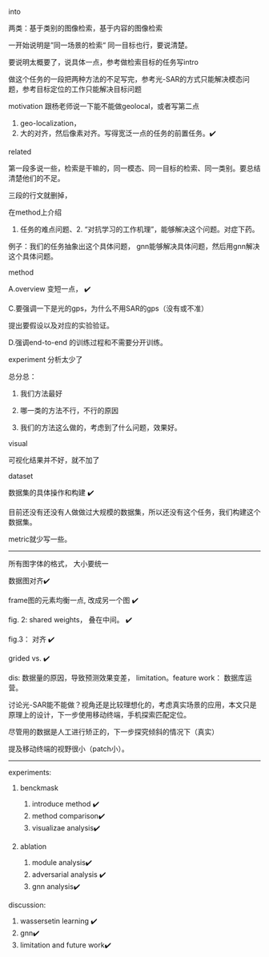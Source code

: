 into

两类：基于类别的图像检索，基于内容的图像检索



一开始说明是”同一场景的检索“ 同一目标也行，要说清楚。

要说明太概要了，说具体一点，参考做检索目标的任务写intro



做这个任务的一段把两种方法的不足写完，参考光-SAR的方式只能解决模态问题，参考目标定位的工作只能解决目标问题



motivation 跟杨老师说一下能不能做geolocal，或者写第二点

1. geo-localization，
2. 大的对齐，然后像素对齐。写得宽泛一点的任务的前置任务。:heavy_check_mark:





related

第一段多说一些，检索是干嘛的，同一模态、同一目标的检索、同一类别。要总结清楚他们的不足。

三段的行文就删掉，

在method上介绍

1. 任务的难点问题、2. “对抗学习的工作机理”，能够解决这个问题。对症下药。

例子：我们的任务抽象出这个具体问题， gnn能够解决具体问题，然后用gnn解决这个具体问题。





method

A.overview 变短一点， :heavy_check_mark:

C.要强调一下是光的gps，为什么不用SAR的gps（没有或不准）

提出要假设以及对应的实验验证。

D.强调end-to-end 的训练过程和不需要分开训练。





experiment 分析太少了

总分总：

1. 我们方法最好

2. 哪一类的方法不行，不行的原因

3. 我们的方法这么做的，考虑到了什么问题，效果好。





visual

可视化结果并不好，就不加了





dataset

数据集的具体操作和构建 :heavy_check_mark:

目前还没有还没有人做做过大规模的数据集，所以还没有这个任务，我们构建这个数据集。



metric就少写一些。







---

所有图字体的格式， 大小要统一



数据图对齐:heavy_check_mark:



frame图的元素均衡一点, 改成另一个图 :heavy_check_mark:

fig. 2: shared weights， 叠在中间。  :heavy_check_mark:

fig.3： 对齐 :heavy_check_mark:



grided vs. :heavy_check_mark:





dis: 数据量的原因，导致预测效果变差， limitation。feature work： 数据库运营。

讨论光-SAR能不能做？视角还是比较理想化的，考虑真实场景的应用，本文只是原理上的设计，下一步使用移动终端，手机探索匹配定位。

尽管用的数据是人工进行矫正的，下一步探究倾斜的情况下（真实）

提及移动终端的视野很小（patch小）。







---

experiments:

1. benckmask
   1. introduce method :heavy_check_mark:
   2. method comparison:heavy_check_mark:
   3. visualizae analysis:heavy_check_mark:



2. ablation
   1. module analysis:heavy_check_mark:
   2. adversarial analysis :heavy_check_mark:
   3. gnn analysis:heavy_check_mark:

discussion:

1. wassersetin learning :heavy_check_mark:
2. gnn:heavy_check_mark:
3. limitation and future work:heavy_check_mark:



